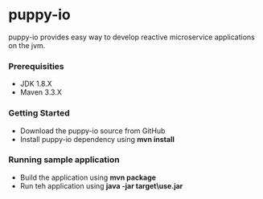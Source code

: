 # puppy-io
puppy-io provides easy way to develop reactive microservice applications on the jvm.

### Prerequisities
  * JDK 1.8.X
  * Maven 3.3.X

### Getting Started
 * Download the puppy-io source from GitHub
 * Install puppy-io dependency using **mvn install**
 
### Running sample application
 * Build the application using **mvn package**
 * Run teh application using **java -jar target\use.jar**



